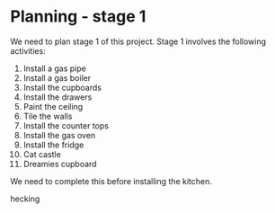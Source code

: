# Planning - stage 1

We need to plan stage 1 of this project. Stage 1 involves the following activities:
1. Install a gas pipe
1. Install a gas boiler
1. Install the cupboards
1. Install the drawers
1. Paint the ceiling
1. Tile the walls
1. Install the counter tops
1. Install the gas oven
1. Install the fridge
1. Cat castle
1. Dreamies cupboard

We need to complete this before installing the kitchen.

hecking

